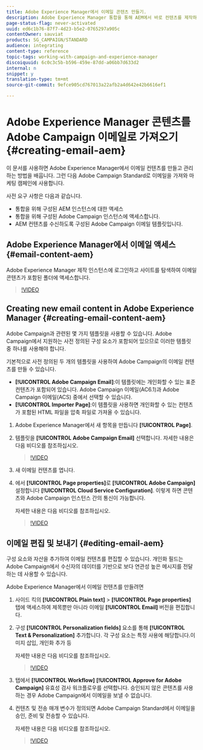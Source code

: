 ```yaml
---
title: Adobe Experience Manager에서 이메일 콘텐츠 만들기.
description: Adobe Experience Manager 통합을 통해 AEM에서 바로 컨텐츠를 제작하고 나중에 Adobe Campaign에서 사용할 수 있습니다.
page-status-flag: never-activated
uuid: ed6c1b76-87f7-4d23-b5e2-0765297a905c
contentOwner: sauviat
products: SG_CAMPAIGN/STANDARD
audience: integrating
content-type: reference
topic-tags: working-with-campaign-and-experience-manager
discoiquuid: 6c0c3c5b-b596-459e-87dd-a06bb7d633d2
internal: n
snippet: y
translation-type: tm+mt
source-git-commit: 9efce905cd767013a22afb2a4d642e42b6616ef1

---
```



# Adobe Experience Manager 콘텐츠를 Adobe Campaign 이메일로 가져오기 {#creating-email-aem}

이 문서를 사용하면 Adobe Experience Manager에서 이메일 컨텐츠를 만들고 관리하는 방법을 배웁니다. 그런 다음 Adobe Campaign Standard로 이메일을 가져와 마케팅 캠페인에 사용합니다.

사전 요구 사항은 다음과 같습니다.

* 통합을 위해 구성된 AEM 인스턴스에 대한 액세스
* 통합을 위해 구성된 Adobe Campaign 인스턴스에 액세스합니다.
* AEM 컨텐츠를 수신하도록 구성된 Adobe Campaign 이메일 템플릿입니다.

## Adobe Experience Manager에서 이메일 액세스 {#email-content-aem}

Adobe Experience Manager 제작 인스턴스에 로그인하고 사이트를 탐색하여 이메일 콘텐츠가 포함된 폴더에 액세스합니다.

>[!VIDEO](https://video.tv.adobe.com/v/29996)

## Creating new email content in Adobe Experience Manager {#creating-email-content-aem}

Adobe Campaign과 관련된 몇 가지 템플릿을 사용할 수 있습니다. Adobe Campaign에서 지원하는 사전 정의된 구성 요소가 포함되어 있으므로 이러한 템플릿 중 하나를 사용해야 합니다.

기본적으로 사전 정의된 두 개의 템플릿을 사용하여 Adobe Campaign의 이메일 컨텐츠를 만들 수 있습니다.

* **[!UICONTROL Adobe Campaign Email]**:이 템플릿에는 개인화할 수 있는 표준 컨텐츠가 포함되어 있습니다. Adobe Campaign 이메일(AC6.1)과 Adobe Campaign 이메일(ACS) 중에서 선택할 수 있습니다.
* **[!UICONTROL Importer Page]**:이 템플릿을 사용하면 개인화할 수 있는 컨텐츠가 포함된 HTML 파일을 압축 파일로 가져올 수 있습니다.

1. Adobe Experience Manager에서 새 항목을 만듭니다 **[!UICONTROL Page]**.

1. 템플릿을 **[!UICONTROL Adobe Campaign Email]** 선택합니다. 자세한 내용은 다음 비디오를 참조하십시오.
   >[!VIDEO](https://video.tv.adobe.com/v/29997)

1. 새 이메일 컨텐츠를 엽니다.

1. 에서 **[!UICONTROL Page properties]**&#x200B;로 **[!UICONTROL Adobe Campaign]** 설정합니다 **[!UICONTROL Cloud Service Configuration]**. 이렇게 하면 콘텐츠와 Adobe Campaign 인스턴스 간의 통신이 가능합니다.

   자세한 내용은 다음 비디오를 참조하십시오.

   >[!VIDEO](https://video.tv.adobe.com/v/29999)

## 이메일 편집 및 보내기 {#editing-email-aem}

구성 요소와 자산을 추가하여 이메일 컨텐츠를 편집할 수 있습니다. 개인화 필드는 Adobe Campaign에서 수신자의 데이터를 기반으로 보다 연관성 높은 메시지를 전달하는 데 사용할 수 있습니다.

Adobe Experience Manager에서 이메일 컨텐츠를 만들려면

1. 사이드 킥의 **[!UICONTROL Plain text]** > **[!UICONTROL Page properties]** 탭에 액세스하여 제목뿐만 아니라 이메일 **[!UICONTROL Email]** 버전을 편집합니다.

1. 구성 **[!UICONTROL Personalization fields]** 요소를 통해 **[!UICONTROL Text & Personalization]** 추가합니다. 각 구성 요소는 특정 사용에 해당합니다.이미지 삽입, 개인화 추가 등

   자세한 내용은 다음 비디오를 참조하십시오.
   >[!VIDEO](https://video.tv.adobe.com/v/29998)

1. 탭에서 **[!UICONTROL Workflow]** **[!UICONTROL Approve for Adobe Campaign]** 유효성 검사 워크플로우를 선택합니다. 승인되지 않은 콘텐츠를 사용하는 경우 Adobe Campaign에서 이메일을 보낼 수 없습니다.

1. 컨텐츠 및 전송 매개 변수가 정의되면 Adobe Campaign Standard에서 이메일을 승인, 준비 및 전송할 수 있습니다.

   자세한 내용은 다음 비디오를 참조하십시오.

   >[!VIDEO](https://video.tv.adobe.com/v/23721)
